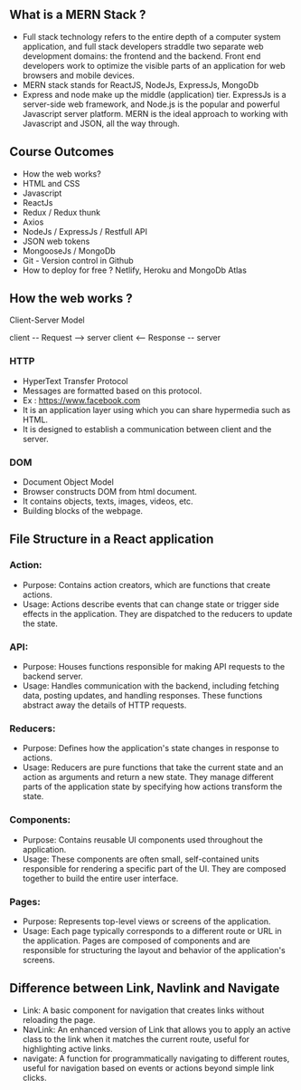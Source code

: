 ## What is a MERN Stack ?
- Full stack technology refers to the entire depth of a computer system application, and full stack developers straddle two separate web development domains: the frontend and the backend. Front end developers work to optimize the visible parts of an application for web browsers and mobile devices.
- MERN stack stands for ReactJS, NodeJs, ExpressJs, MongoDb
- Express and node make up the middle (application) tier. ExpressJs is a server-side web framework, and Node.js is the popular and powerful Javascript server platform. MERN is the ideal approach to working with Javascript and JSON, all the way through.


## Course Outcomes
- How the web works?
- HTML and CSS
- Javascript
- ReactJs
- Redux / Redux thunk
- Axios
- NodeJs / ExpressJs / Restfull API
- JSON web tokens
- MongooseJs / MongoDb
- Git - Version control in Github
- How to deploy for free ? Netlify, Heroku and MongoDb Atlas


## How the web works ?
Client-Server Model

client -- Request --> server
client <-- Response -- server


### HTTP
- HyperText Transfer Protocol
- Messages are formatted based on this protocol.
- Ex : https://www.facebook.com
- It is an application layer using which you can share hypermedia such as HTML.
- It is designed to establish a communication between client and the server.


### DOM
- Document Object Model
- Browser constructs DOM from html document.
- It contains objects, texts, images, videos, etc.
- Building blocks of the webpage.


## File Structure in a React application
### Action:
- Purpose: Contains action creators, which are functions that create actions.
- Usage: Actions describe events that can change state or trigger side effects in the application. They are dispatched to the reducers to update the state.


### API:
- Purpose: Houses functions responsible for making API requests to the backend server.
- Usage: Handles communication with the backend, including fetching data, posting updates, and handling responses. These functions abstract away the details of HTTP requests.


### Reducers:
- Purpose: Defines how the application's state changes in response to actions.
- Usage: Reducers are pure functions that take the current state and an action as arguments and return a new state. They manage different parts of the application state by specifying how actions transform the state.


### Components:
- Purpose: Contains reusable UI components used throughout the application.
- Usage: These components are often small, self-contained units responsible for rendering a specific part of the UI. They are composed together to build the entire user interface.


### Pages:
- Purpose: Represents top-level views or screens of the application.
- Usage: Each page typically corresponds to a different route or URL in the application. Pages are composed of components and are responsible for structuring the layout and behavior of the application's screens.



## Difference between Link, Navlink and Navigate
- Link: A basic component for navigation that creates links without reloading the page.
- NavLink: An enhanced version of Link that allows you to apply an active class to the link when it matches the current route, useful for highlighting active links.
- navigate: A function for programmatically navigating to different routes, useful for navigation based on events or actions beyond simple link clicks.
